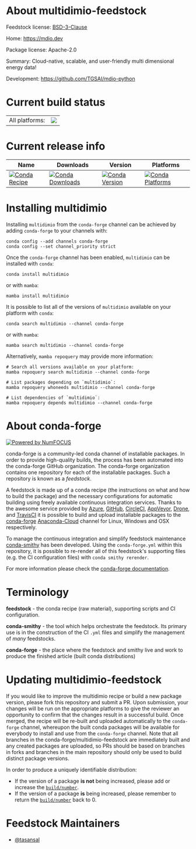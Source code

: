 About multidimio-feedstock
==========================

Feedstock license: [BSD-3-Clause](https://github.com/conda-forge/multidimio-feedstock/blob/main/LICENSE.txt)

Home: https://mdio.dev

Package license: Apache-2.0

Summary: Cloud-native, scalable, and user-friendly multi dimensional energy data!

Development: https://github.com/TGSAI/mdio-python

Current build status
====================


<table><tr><td>All platforms:</td>
    <td>
      <a href="https://dev.azure.com/conda-forge/feedstock-builds/_build/latest?definitionId=17181&branchName=main">
        <img src="https://dev.azure.com/conda-forge/feedstock-builds/_apis/build/status/multidimio-feedstock?branchName=main">
      </a>
    </td>
  </tr>
</table>

Current release info
====================

| Name | Downloads | Version | Platforms |
| --- | --- | --- | --- |
| [![Conda Recipe](https://img.shields.io/badge/recipe-multidimio-green.svg)](https://anaconda.org/conda-forge/multidimio) | [![Conda Downloads](https://img.shields.io/conda/dn/conda-forge/multidimio.svg)](https://anaconda.org/conda-forge/multidimio) | [![Conda Version](https://img.shields.io/conda/vn/conda-forge/multidimio.svg)](https://anaconda.org/conda-forge/multidimio) | [![Conda Platforms](https://img.shields.io/conda/pn/conda-forge/multidimio.svg)](https://anaconda.org/conda-forge/multidimio) |

Installing multidimio
=====================

Installing `multidimio` from the `conda-forge` channel can be achieved by adding `conda-forge` to your channels with:

```
conda config --add channels conda-forge
conda config --set channel_priority strict
```

Once the `conda-forge` channel has been enabled, `multidimio` can be installed with `conda`:

```
conda install multidimio
```

or with `mamba`:

```
mamba install multidimio
```

It is possible to list all of the versions of `multidimio` available on your platform with `conda`:

```
conda search multidimio --channel conda-forge
```

or with `mamba`:

```
mamba search multidimio --channel conda-forge
```

Alternatively, `mamba repoquery` may provide more information:

```
# Search all versions available on your platform:
mamba repoquery search multidimio --channel conda-forge

# List packages depending on `multidimio`:
mamba repoquery whoneeds multidimio --channel conda-forge

# List dependencies of `multidimio`:
mamba repoquery depends multidimio --channel conda-forge
```


About conda-forge
=================

[![Powered by
NumFOCUS](https://img.shields.io/badge/powered%20by-NumFOCUS-orange.svg?style=flat&colorA=E1523D&colorB=007D8A)](https://numfocus.org)

conda-forge is a community-led conda channel of installable packages.
In order to provide high-quality builds, the process has been automated into the
conda-forge GitHub organization. The conda-forge organization contains one repository
for each of the installable packages. Such a repository is known as a *feedstock*.

A feedstock is made up of a conda recipe (the instructions on what and how to build
the package) and the necessary configurations for automatic building using freely
available continuous integration services. Thanks to the awesome service provided by
[Azure](https://azure.microsoft.com/en-us/services/devops/), [GitHub](https://github.com/),
[CircleCI](https://circleci.com/), [AppVeyor](https://www.appveyor.com/),
[Drone](https://cloud.drone.io/welcome), and [TravisCI](https://travis-ci.com/)
it is possible to build and upload installable packages to the
[conda-forge](https://anaconda.org/conda-forge) [Anaconda-Cloud](https://anaconda.org/)
channel for Linux, Windows and OSX respectively.

To manage the continuous integration and simplify feedstock maintenance
[conda-smithy](https://github.com/conda-forge/conda-smithy) has been developed.
Using the ``conda-forge.yml`` within this repository, it is possible to re-render all of
this feedstock's supporting files (e.g. the CI configuration files) with ``conda smithy rerender``.

For more information please check the [conda-forge documentation](https://conda-forge.org/docs/).

Terminology
===========

**feedstock** - the conda recipe (raw material), supporting scripts and CI configuration.

**conda-smithy** - the tool which helps orchestrate the feedstock.
                   Its primary use is in the construction of the CI ``.yml`` files
                   and simplify the management of *many* feedstocks.

**conda-forge** - the place where the feedstock and smithy live and work to
                  produce the finished article (built conda distributions)


Updating multidimio-feedstock
=============================

If you would like to improve the multidimio recipe or build a new
package version, please fork this repository and submit a PR. Upon submission,
your changes will be run on the appropriate platforms to give the reviewer an
opportunity to confirm that the changes result in a successful build. Once
merged, the recipe will be re-built and uploaded automatically to the
`conda-forge` channel, whereupon the built conda packages will be available for
everybody to install and use from the `conda-forge` channel.
Note that all branches in the conda-forge/multidimio-feedstock are
immediately built and any created packages are uploaded, so PRs should be based
on branches in forks and branches in the main repository should only be used to
build distinct package versions.

In order to produce a uniquely identifiable distribution:
 * If the version of a package **is not** being increased, please add or increase
   the [``build/number``](https://docs.conda.io/projects/conda-build/en/latest/resources/define-metadata.html#build-number-and-string).
 * If the version of a package **is** being increased, please remember to return
   the [``build/number``](https://docs.conda.io/projects/conda-build/en/latest/resources/define-metadata.html#build-number-and-string)
   back to 0.

Feedstock Maintainers
=====================

* [@tasansal](https://github.com/tasansal/)

